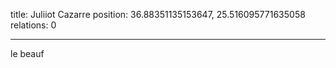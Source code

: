 title: Juliiot Cazarre
position: 36.88351135153647, 25.516095771635058
relations: 0

---






















le beauf